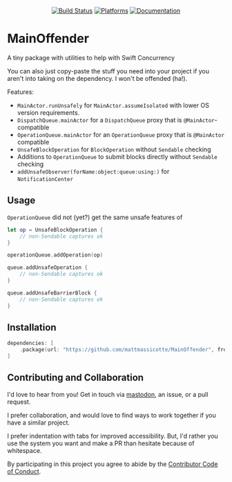 <div align="center">

[![Build Status][build status badge]][build status]
[![Platforms][platforms badge]][platforms]
[![Documentation][documentation badge]][documentation]

</div>

# MainOffender
A tiny package with utilities to help with Swift Concurrency

You can also just copy-paste the stuff you need into your project if you aren't into taking on the dependency. I won't be offended (ha!).

Features:
- `MainActor.runUnsafely` for `MainActor.assumeIsolated` with lower OS version requirements.
- `DispatchQueue.mainActor` for a `DispatchQueue` proxy that is `@MainActor`-compatible
- `OperationQueue.mainActor` for an `OperationQueue` proxy that is `@MainActor` compatible
- `UnsafeBlockOperation` for `BlockOperation` without `Sendable` checking
- Additions to `OperationQueue` to submit blocks directly without `Sendable` checking
- `addUnsafeObserver(forName:object:queue:using:)` for `NotificationCenter`

## Usage

`OperationQueue` did not (yet?) get the same unsafe features of 

```swift
let op = UnsafeBlockOperation {
    // non-Sendable captures ok
}

operationQueue.addOperation(op)

queue.addUnsafeOperation {
    // non-Sendable captures ok
}

queue.addUnsafeBarrierBlock {
    // non-Sendable captures ok
}
```

## Installation

```swift
dependencies: [
    .package(url: "https://github.com/mattmassicotte/MainOffender", from: "0.1.0")
]
```

## Contributing and Collaboration

I'd love to hear from you! Get in touch via [mastodon](https://mastodon.social/@mattiem), an issue, or a pull request.

I prefer collaboration, and would love to find ways to work together if you have a similar project.

I prefer indentation with tabs for improved accessibility. But, I'd rather you use the system you want and make a PR than hesitate because of whitespace.

By participating in this project you agree to abide by the [Contributor Code of Conduct](CODE_OF_CONDUCT.md).

[build status]: https://github.com/mattmassicotte/MainOffender/actions
[build status badge]: https://github.com/mattmassicotte/MainOffender/workflows/CI/badge.svg
[platforms]: https://swiftpackageindex.com/mattmassicotte/MainOffender
[platforms badge]: https://img.shields.io/endpoint?url=https%3A%2F%2Fswiftpackageindex.com%2Fapi%2Fpackages%2Fmattmassicotte%2FMainOffender%2Fbadge%3Ftype%3Dplatforms
[documentation]: https://swiftpackageindex.com/mattmassicotte/MainOffender/main/documentation
[documentation badge]: https://img.shields.io/badge/Documentation-DocC-blue
